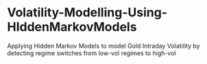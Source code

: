 # Volatility-Modelling-Using-HIddenMarkovModels
Applying Hidden Markov Models to model Gold Intraday Volatility by detecting regime switches from low-vol regimes to high-vol
